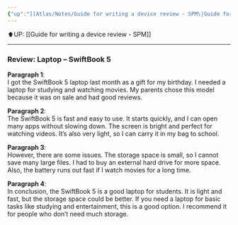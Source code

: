 ```yaml
---
{"up":"[[Atlas/Notes/Guide for writing a device review - SPM\|Guide for writing a device review - SPM]]","dg-publish":true,"permalink":"/atlas/notes/a-review-of-a-device-laptop/","dgPassFrontmatter":true}
---
```


⬆️UP: [[Guide for writing a device review - SPM]]

---

### Review: **Laptop – SwiftBook 5**

**Paragraph 1**:  
I got the SwiftBook 5 laptop last month as a gift for my birthday. I needed a laptop for studying and watching movies. My parents chose this model because it was on sale and had good reviews.

**Paragraph 2**:  
The SwiftBook 5 is fast and easy to use. It starts quickly, and I can open many apps without slowing down. The screen is bright and perfect for watching videos. It’s also very light, so I can carry it in my bag to school.

**Paragraph 3**:  
However, there are some issues. The storage space is small, so I cannot save many large files. I had to buy an external hard drive for more space. Also, the battery runs out fast if I watch movies for a long time.

**Paragraph 4**:  
In conclusion, the SwiftBook 5 is a good laptop for students. It is light and fast, but the storage space could be better. If you need a laptop for basic tasks like studying and entertainment, this is a good option. I recommend it for people who don’t need much storage.